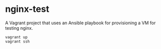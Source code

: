 nginx-test
==========

A Vagrant project that uses an Ansible playbook for provisioning a VM for testing nginx.

```
vagrant up
vagrant ssh
```
